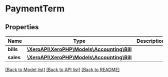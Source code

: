 # PaymentTerm

## Properties
Name | Type | Description | Notes
------------ | ------------- | ------------- | -------------
**bills** | [**\XeroAPI\XeroPHP\Models\Accounting\Bill**](Bill.md) |  | [optional] 
**sales** | [**\XeroAPI\XeroPHP\Models\Accounting\Bill**](Bill.md) |  | [optional] 

[[Back to Model list]](../README.md#documentation-for-models) [[Back to API list]](../README.md#documentation-for-api-endpoints) [[Back to README]](../README.md)


